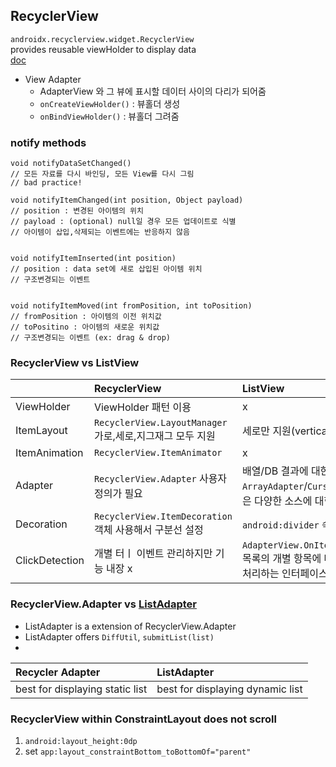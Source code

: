 ## RecyclerView
`androidx.recyclerview.widget.RecyclerView` <br>
provides reusable viewHolder to display data <br>
[doc](https://developer.android.com/reference/androidx/recyclerview/widget/RecyclerView)<br>

- View Adapter
	- AdapterView 와 그 뷰에 표시할 데이터 사이의 다리가 되어줌
	- `onCreateViewHolder()` : 뷰홀더 생성
	- `onBindViewHolder()` : 뷰홀더 그려줌

### notify methods

```
void notifyDataSetChanged()
// 모든 자료를 다시 바인딩, 모든 View를 다시 그림
// bad practice!

void notifyItemChanged(int position, Object payload)
// position : 변경된 아이템의 위치
// payload : (optional) null일 경우 모든 업데이트로 식별
// 아이템이 삽입,삭제되는 이벤트에는 반응하지 않음


void notifyItemInserted(int position)
// position : data set에 새로 삽입된 아이템 위치
// 구조변경되는 이벤트


void notifyItemMoved(int fromPosition, int toPosition)
// fromPosition : 아이템의 이전 위치값
// toPositino : 아이템의 새로운 위치값
// 구조변경되는 이벤트 (ex: drag & drop)
```

### RecyclerView vs ListView
||RecyclerView|ListView|
|:---|:------|:------|
|ViewHolder|ViewHolder 패턴 이용|x|
|ItemLayout|`RecyclerView.LayoutManager` 가로,세로,지그재그 모두 지원|세로만 지원(vertical)|
|ItemAnimation|`RecyclerView.ItemAnimator`|x|
|Adapter|`RecyclerView.Adapter` 사용자 정의가 필요|배열/DB 결과에 대한 `ArrayAdapter`/`CursorAdapter`와 같은 다양한 소스에 대한 어댑터 존재|
|Decoration|`RecyclerView.ItemDecoration` 객체 사용해서 구분선 설정 |`android:divider` 속성 이용|
|ClickDetection|개별 터ㅣ 이벤트 관리하지만 기능 내장 x|`AdapterView.OnItemClickListener` 목록의 개별 항목에 대한 클릭이벤트 처리하는 인터페이스|


### RecyclerView.Adapter vs <a href="listAdapter">ListAdapter</a>
- ListAdapter is a extension of RecyclerView.Adapter
- ListAdapter offers `DiffUtil`, `submitList(list)`
- 
|Recycler Adapter| ListAdapter|
|:---|:---|
|best for displaying static list|best for displaying dynamic list|

### RecyclerView within ConstraintLayout does not scroll
1. `android:layout_height:0dp`
2. set `app:layout_constraintBottom_toBottomOf="parent"`
